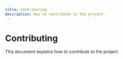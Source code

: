 ```yaml
---
title: Contributing
description: How to contribute to the project.
---
```


# Contributing

This document explains how to contribute to the project.

